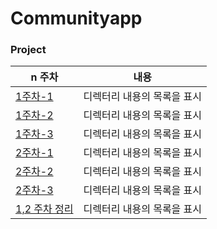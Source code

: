 # Communityapp

### Project

| n 주차 |내용  | 
|---------|---------|
|  [1주차-1](https://github.com/younghyeok-k/Communityapp/blob/main/Review/week1.md)   | 디렉터리 내용의 목록을 표시  | 
|[1주차-2](https://github.com/younghyeok-k/Communityapp/blob/main/Review/week1-1.md)   | 디렉터리 내용의 목록을 표시  | 
|  [1주차-3](https://github.com/younghyeok-k/Communityapp/blob/main/Review/week1-3.md)   | 디렉터리 내용의 목록을 표시  | 
|  [2주차-1](https://github.com/younghyeok-k/Communityapp/blob/main/Review/week2-1.md)| 디렉터리 내용의 목록을 표시  | 
| [2주차-2](https://github.com/younghyeok-k/Communityapp/blob/main/Review/week2-2.md)  | 디렉터리 내용의 목록을 표시  | 
| [2주차-3](https://github.com/younghyeok-k/Communityapp/blob/main/Review/week2-3.md)   | 디렉터리 내용의 목록을 표시  | 
|  [1,2 주차 정리](https://github.com/younghyeok-k/Communityapp/blob/main/Review/week2.md)   | 디렉터리 내용의 목록을 표시  | 








